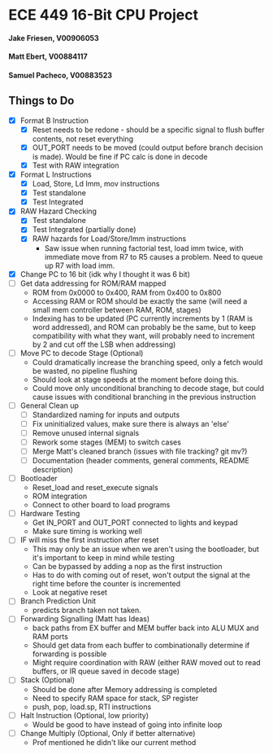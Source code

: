 # ECE 449 16-Bit CPU Project
#### Jake Friesen, V00906053
#### Matt Ebert, V00884117
#### Samuel Pacheco, V00883523

## Things to Do
- [x] Format B Instruction
    - [x] Reset needs to be redone - should be a specific signal to flush buffer contents, not reset everything
    - [x] OUT_PORT needs to be moved (could output before branch decision is made). Would be fine if PC calc is done in decode
    - [x] Test with RAW integration
- [x] Format L Instructions
    - [x] Load, Store, Ld Imm, mov instructions
    - [x] Test standalone
    - [x] Test Integrated 
- [x] RAW Hazard Checking
    - [x] Test standalone
    - [x] Test Integrated (partially done)
    - [x] RAW hazards for Load/Store/Imm instructions
        - Saw issue when running factorial test, load imm twice, with immediate move from R7 to R5 causes a problem. Need to queue up R7 with load imm.
- [x] Change PC to 16 bit (idk why I thought it was 6 bit)
- [ ] Get data addressing for ROM/RAM mapped
    - ROM from 0x0000 to 0x400, RAM from 0x400 to 0x800
    - Accessing RAM or ROM should be exactly the same (will need a small mem controller between RAM, ROM, stages)
    - Indexing has to be updated (PC currently increments by 1 (RAM is word addressed), and ROM can probably be the same, but to keep compatibility with what they want, will probably need to increment by 2 and cut off the LSB when addressing)
- [ ] Move PC to decode Stage (Optional)
    - Could dramatically increase the branching speed, only a fetch would be wasted, no pipeline flushing 
    - Should look at stage speeds at the moment before doing this.
    - Could move only unconditional branching to decode stage, but could cause issues with conditional branching in the previous instruction
- [ ] General Clean up
    - [ ] Standardized naming for inputs and outputs
    - [ ] Fix uninitialized values, make sure there is always an 'else'
    - [ ] Remove unused internal signals
    - [ ] Rework some stages (MEM) to switch cases
    - [ ] Merge Matt's cleaned branch (issues with file tracking? git mv?)
    - [ ] Documentation (header comments, general comments, README description)
- [ ] Bootloader
    - Reset_load and reset_execute signals
    - ROM integration
    - Connect to other board to load programs
- [ ] Hardware Testing
    - Get IN_PORT and OUT_PORT connected to lights and keypad
    - Make sure timing is working well
- [ ] IF will miss the first instruction after reset
    - This may only be an issue when we aren't using the bootloader, but it's important to keep in mind while testing
    - Can be bypassed by adding a nop as the first instruction
    - Has to do with coming out of reset, won't output the signal at the right time before the counter is incremented
    - Look at negative reset
- [ ] Branch Prediction Unit
    - predicts branch taken not taken.
- [ ] Forwarding Signalling (Matt has Ideas)
    - back paths from EX buffer and MEM buffer back into ALU MUX and RAM ports
    - Should get data from each buffer to combinationally determine if forwarding is possible
    - Might require coordination with RAW (either RAW moved out to read buffers, or IR queue saved in decode stage)
- [ ] Stack (Optional)
    - Should be done after Memory addressing is completed
    - Need to specify RAM space for stack, SP register
    - push, pop, load.sp, RTI instructions
- [ ] Halt Instruction (Optional, low priority)
    - Would be good to have instead of going into infinite loop
- [ ] Change Multiply (Optional, Only if better alternative)
    - Prof mentioned he didn't like our current method



